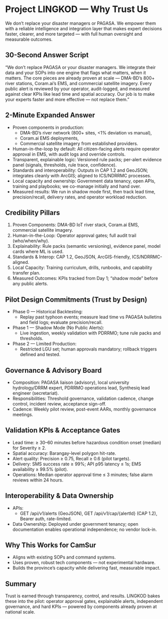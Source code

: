 # Project LINGKOD — Why Trust Us

We don’t replace your disaster managers or PAGASA. We empower them with a reliable intelligence and integration layer that makes expert decisions faster, clearer, and more targeted — with full human oversight and measurable outcomes.

## 30-Second Answer Script
“We don’t replace PAGASA or your disaster managers. We integrate their data and your SOPs into one engine that flags what matters, when it matters. The core pieces are already proven at scale — DMA-BD’s 800+ river stations, Coram.ai’s EMS, and commercial satellite imagery. Every public alert is reviewed by your operator, audit-logged, and measured against clear KPIs like lead time and spatial accuracy. Our job is to make your experts faster and more effective — not replace them.”

## 2-Minute Expanded Answer
- Proven components in production:
  - DMA-BD’s river network (800+ sites, <1% deviation vs manual),
  - Coram.ai EMS deployments,
  - Commercial satellite imagery from established providers.
- Human-in-the-loop by default: All citizen-facing alerts require operator approval in EMS, with audit logs and override controls.
- Transparent, explainable logic: Versioned rule packs; per-alert evidence panel (signals, thresholds, rule trace, confidence).
- Standards and interoperability: Outputs in CAP 1.2 and GeoJSON; integrates cleanly with ArcGIS; aligned to ICS/NDRRMC processes.
- Local capacity and ownership: Government data tenancy, open APIs, training and playbooks; we co-manage initially and hand over.
- Measured results: We run in shadow mode first, then track lead time, precision/recall, delivery rates, and operator workload reduction.

## Credibility Pillars
1) Proven Components: DMA-BD IoT river stack, Coram.ai EMS, commercial satellite imagery.  
2) Human-in-the-Loop: Operator approval gates; full audit trail (who/when/why).  
3) Explainability: Rule packs (semantic versioning), evidence panel, model cards where ML is used.  
4) Standards & Interop: CAP 1.2, GeoJSON, ArcGIS-friendly, ICS/NDRRMC-aligned.  
5) Local Capacity: Training curriculum, drills, runbooks, and capability transfer plan.  
6) Measured Outcomes: KPIs tracked from Day 1; “shadow mode” before any public alerts.

## Pilot Design Commitments (Trust by Design)
- Phase 0 — Historical Backtesting:
  - Replay past typhoon events; measure lead time vs PAGASA bulletins and field logs; evaluate precision/recall.
- Phase 1 — Shadow Mode (No Public Alerts):
  - Live ingestion, weekly validation with PDRRMO; tune rule packs and thresholds.
- Phase 2 — Limited Production:
  - Restricted LGU set; human approvals mandatory; rollback triggers defined and tested.

## Governance & Advisory Board
- Composition: PAGASA liaison (advisory), local university hydrology/DRRM expert, PDRRMO operations lead, Synthesiq lead engineer (secretariat).
- Responsibilities: Threshold governance, validation cadence, change control, incident review, acceptance sign-off.
- Cadence: Weekly pilot review, post-event AARs, monthly governance meetings.

## Validation KPIs & Acceptance Gates
- Lead time: ≥ 30–60 minutes before hazardous condition onset (median) for Severity ≥ 2.  
- Spatial accuracy: Barangay-level polygon hit-rate.  
- Alert quality: Precision ≥ 0.75, Recall ≥ 0.6 (pilot targets).  
- Delivery: SMS success rate ≥ 99%; API p95 latency ≤ 1s; EMS availability ≥ 99.5% (pilot).  
- Operations: Median operator approval time ≤ 3 minutes; false alarm reviews within 24 hours.

## Interoperability & Data Ownership
- APIs:
  - GET /api/v1/alerts (GeoJSON), GET /api/v1/cap/{alertId} (CAP 1.2), Bearer auth, rate-limited.
- Data Ownership: Deployed under government tenancy; open documentation enables operational independence; no vendor lock-in.

## Why This Works for CamSur
- Aligns with existing SOPs and command systems.
- Uses proven, robust tech components — not experimental hardware.
- Builds the province’s capacity while delivering fast, measurable impact.

## Summary
Trust is earned through transparency, control, and results. LINGKOD bakes these into the pilot: operator approval gates, explainable alerts, independent governance, and hard KPIs — powered by components already proven at national scale.
